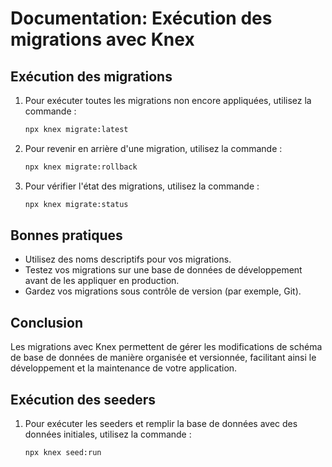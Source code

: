 # Documentation: Exécution des migrations avec Knex

## Exécution des migrations
1. Pour exécuter toutes les migrations non encore appliquées, utilisez la commande :
    ```sh
    npx knex migrate:latest
    ```

2. Pour revenir en arrière d'une migration, utilisez la commande :
    ```sh
    npx knex migrate:rollback
    ```

3. Pour vérifier l'état des migrations, utilisez la commande :
    ```sh
    npx knex migrate:status
    ```

## Bonnes pratiques
- Utilisez des noms descriptifs pour vos migrations.
- Testez vos migrations sur une base de données de développement avant de les appliquer en production.
- Gardez vos migrations sous contrôle de version (par exemple, Git).

## Conclusion
Les migrations avec Knex permettent de gérer les modifications de schéma de base de données de manière organisée et versionnée, facilitant ainsi le développement et la maintenance de votre application.

## Exécution des seeders

1. Pour exécuter les seeders et remplir la base de données avec des données initiales, utilisez la commande :
    ```sh
    npx knex seed:run
    ```

